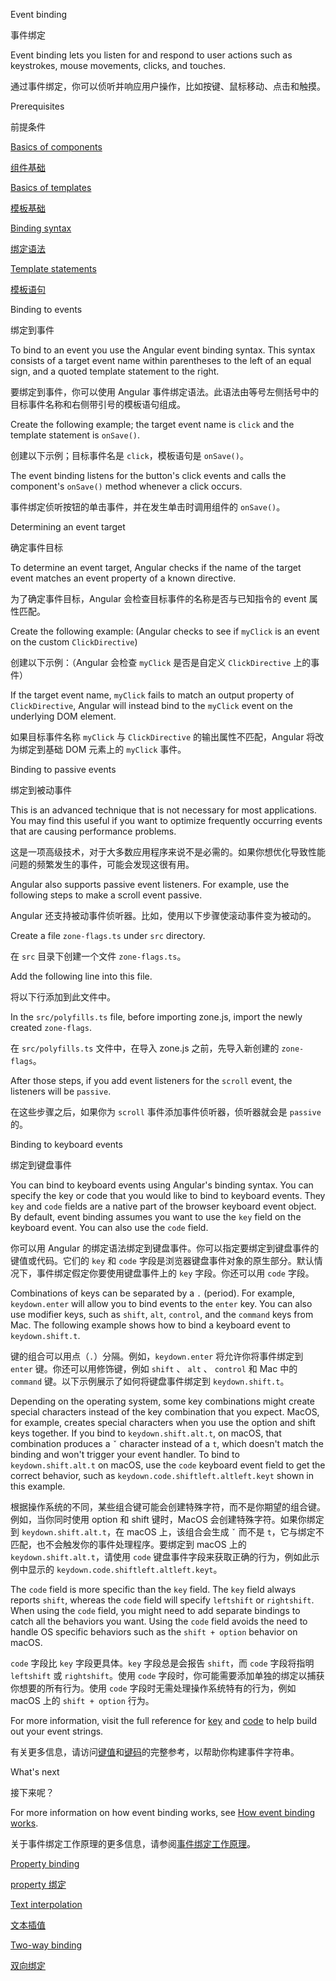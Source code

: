 Event binding

事件绑定

Event binding lets you listen for and respond to user actions such as keystrokes, mouse movements, clicks, and touches.

通过事件绑定，你可以侦听并响应用户操作，比如按键、鼠标移动、点击和触摸。

Prerequisites

前提条件

[Basics of components](guide/architecture-components)

[组件基础](guide/architecture-components)

[Basics of templates](guide/glossary#template)

[模板基础](guide/glossary#template)

[Binding syntax](guide/binding-syntax)

[绑定语法](guide/binding-syntax)

[Template statements](guide/template-statements)

[模板语句](guide/template-statements)

Binding to events

绑定到事件

To bind to an event you use the Angular event binding syntax.
This syntax consists of a target event name within parentheses to the left of an equal sign, and a quoted template statement to the right.

要绑定到事件，你可以使用 Angular 事件绑定语法。此语法由等号左侧括号中的目标事件名称和右侧带引号的模板语句组成。

Create the following example; the target event name is `click` and the template statement is `onSave()`.

创建以下示例；目标事件名是 `click`，模板语句是 `onSave()`。

The event binding listens for the button's click events and calls the component's `onSave()` method whenever a click occurs.

事件绑定侦听按钮的单击事件，并在发生单击时调用组件的 `onSave()`。

Determining an event target

确定事件目标

To determine an event target, Angular checks if the name of the target event matches an event property of a known directive.

为了确定事件目标，Angular 会检查目标事件的名称是否与已知指令的 event 属性匹配。

Create the following example: \(Angular checks to see if `myClick` is an event on the custom `ClickDirective`\)

创建以下示例：（Angular 会检查 `myClick` 是否是自定义 `ClickDirective` 上的事件）

If the target event name, `myClick` fails to match an output property of `ClickDirective`, Angular will instead bind to the `myClick` event on the underlying DOM element.

如果目标事件名称 `myClick` 与 `ClickDirective` 的输出属性不匹配，Angular 将改为绑定到基础 DOM 元素上的 `myClick` 事件。

Binding to passive events

绑定到被动事件

This is an advanced technique that is not necessary for most applications. You may find this useful if you want to optimize frequently occurring events that are causing performance problems.

这是一项高级技术，对于大多数应用程序来说不是必需的。如果你想优化导致性能问题的频繁发生的事件，可能会发现这很有用。

Angular also supports passive event listeners. For example, use the following steps to make a scroll event passive.

Angular 还支持被动事件侦听器。比如，使用以下步骤使滚动事件变为被动的。

Create a file `zone-flags.ts` under `src` directory.

在 `src` 目录下创建一个文件 `zone-flags.ts`。

Add the following line into this file.

将以下行添加到此文件中。

In the `src/polyfills.ts` file, before importing zone.js, import the newly created `zone-flags`.

在 `src/polyfills.ts` 文件中，在导入 zone.js 之前，先导入新创建的 `zone-flags`。

After those steps, if you add event listeners for the `scroll` event, the listeners will be `passive`.

在这些步骤之后，如果你为 `scroll` 事件添加事件侦听器，侦听器就会是 `passive` 的。

Binding to keyboard events

绑定到键盘事件

You can bind to keyboard events using Angular's binding syntax. You can specify the key or code that you would like to bind to keyboard events. They `key` and `code` fields are a native part of the browser keyboard event object. By default, event binding assumes you want to use the `key` field on the keyboard event. You can also use the `code` field.

你可以用 Angular 的绑定语法绑定到键盘事件。你可以指定要绑定到键盘事件的键值或代码。它们的 `key` 和 `code` 字段是浏览器键盘事件对象的原生部分。默认情况下，事件绑定假定你要使用键盘事件上的 `key` 字段。你还可以用 `code` 字段。

Combinations of keys can be separated by a `.` \(period\). For example, `keydown.enter` will allow you to bind events to the `enter` key. You can also use modifier keys, such as `shift`, `alt`, `control`, and the `command` keys from Mac. The following example shows how to bind a keyboard event to `keydown.shift.t`.

键的组合可以用点（`.`）分隔。例如，`keydown.enter` 将允许你将事件绑定到 `enter` 键。你还可以用修饰键，例如 `shift` 、 `alt` 、 `control` 和 Mac 中的 `command` 键。以下示例展示了如何将键盘事件绑定到 `keydown.shift.t`。

Depending on the operating system, some key combinations might create special characters instead of the key combination that you expect. MacOS, for example, creates special characters when you use the option and shift keys together. If you bind to `keydown.shift.alt.t`, on macOS, that combination produces a `ˇ` character instead of a `t`, which doesn't match the binding and won't trigger your event handler. To bind to `keydown.shift.alt.t` on macOS, use the `code` keyboard event field to get the correct behavior, such as `keydown.code.shiftleft.altleft.keyt` shown in this example.

根据操作系统的不同，某些组合键可能会创建特殊字符，而不是你期望的组合键。例如，当你同时使用 option 和 shift 键时，MacOS 会创建特殊字符。如果你绑定到 `keydown.shift.alt.t`，在 macOS 上，该组合会生成 `ˇ` 而不是 `t`，它与绑定不匹配，也不会触发你的事件处理程序。要绑定到 macOS 上的 `keydown.shift.alt.t`，请使用 `code` 键盘事件字段来获取正确的行为，例如此示例中显示的 `keydown.code.shiftleft.altleft.keyt`。

The `code` field is more specific than the `key` field. The `key` field always reports `shift`, whereas the `code` field will specify `leftshift` or `rightshift`. When using the `code` field, you might need to add separate bindings to catch all the behaviors you want. Using the `code` field avoids the need to handle OS specific behaviors such as the `shift + option` behavior on macOS.

`code` 字段比 `key` 字段更具体。`key` 字段总是会报告 `shift`，而 `code` 字段将指明 `leftshift` 或 `rightshift`。使用 `code` 字段时，你可能需要添加单独的绑定以捕获你想要的所有行为。使用 `code` 字段时无需处理操作系统特有的行为，例如 macOS 上的 `shift + option` 行为。

For more information, visit the full reference for [key](https://developer.mozilla.org/en-US/docs/Web/API/UI_Events/Keyboard_event_key_values) and [code](https://developer.mozilla.org/en-US/docs/Web/API/UI_Events/Keyboard_event_code_values) to help build out your event strings.

有关更多信息，请访问[键值](https://developer.mozilla.org/en-US/docs/Web/API/UI_Events/Keyboard_event_key_values)和[键码](https://developer.mozilla.org/en-US/docs/Web/API/UI_Events/Keyboard_event_code_values)的完整参考，以帮助你构建事件字符串。

What's next

接下来呢？

For more information on how event binding works, see [How event binding works](guide/event-binding-concepts).

关于事件绑定工作原理的更多信息，请参阅[事件绑定工作原理](guide/event-binding-concepts)。

[Property binding](guide/property-binding)

[property 绑定](guide/property-binding)

[Text interpolation](guide/interpolation)

[文本插值](guide/interpolation)

[Two-way binding](guide/two-way-binding)

[双向绑定](guide/two-way-binding)